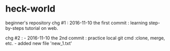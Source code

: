 # heck-world
beginner's repository 
chg #1 :	2016-11-10 the first commit : learning step-by-steps tutorial 
			on web. 

chg #2 :	- 2016-11-10 the 2nd commit : practice local git cmd :clone, merge, etc.
			- added new file 'new_1.txt'
